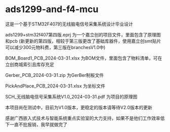 # ads1299-and-f4-mcu
这是一个基于STM32F407的无线脑电信号采集系统设计毕业设计

ads1299+stm32f407第四版.eprj 为一个嘉立创的项目文件，里面包含了原理图和pcb
(新更新的第四版，相较于第三版更改了基础库器件，使用嘉立创smt贴片可以减少300元物料费，第三版在branchesV1.0中)

BOM_Board1_PCB_2024-03-31.xlsx 为BOM文件，里面包含了物料清单，可在立创商城索引且库存充足

Gerber_PCB_2024-03-31.zip 为GerBer制板文件

PickAndPlace_PCB_2024-03-31.xlsx 为坐标文件

SCH_无线脑电信号采集系统V1.0_2024-03-31.pdf 为项目的原理图

本项目尚在测试中，目前为V1.0版本，更稳定的版本请等待V2.0版本的更新

感谢广西嵌入式技术与智能系统重点实验室的大力支持，如果不是他们工作效率低下一直不批报销，我早就做完了

